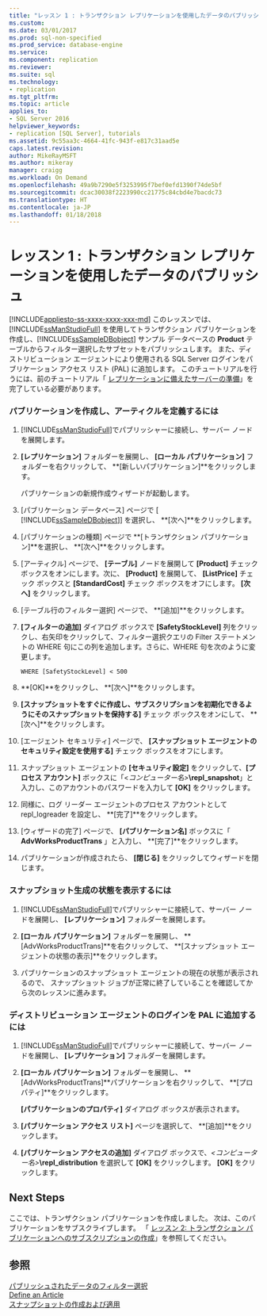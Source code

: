 ```yaml
---
title: "レッスン 1 : トランザクション レプリケーションを使用したデータのパブリッシュ | Microsoft Docs"
ms.custom: 
ms.date: 03/01/2017
ms.prod: sql-non-specified
ms.prod_service: database-engine
ms.service: 
ms.component: replication
ms.reviewer: 
ms.suite: sql
ms.technology:
- replication
ms.tgt_pltfrm: 
ms.topic: article
applies_to:
- SQL Server 2016
helpviewer_keywords:
- replication [SQL Server], tutorials
ms.assetid: 9c55aa3c-4664-41fc-943f-e817c31aad5e
caps.latest.revision: 
author: MikeRayMSFT
ms.author: mikeray
manager: craigg
ms.workload: On Demand
ms.openlocfilehash: 49a9b7290e5f3253995f7bef0efd1390f74de5bf
ms.sourcegitcommit: dcac30038f2223990cc21775c84cbd4e7bacdc73
ms.translationtype: HT
ms.contentlocale: ja-JP
ms.lasthandoff: 01/18/2018
---
```

# <a name="lesson-1-publishing-data-using-transactional-replication"></a>レッスン 1 : トランザクション レプリケーションを使用したデータのパブリッシュ
[!INCLUDE[appliesto-ss-xxxx-xxxx-xxx-md](../../includes/appliesto-ss-xxxx-xxxx-xxx-md.md)] このレッスンでは、[!INCLUDE[ssManStudioFull](../../includes/ssmanstudiofull-md.md)] を使用してトランザクション パブリケーションを作成し、[!INCLUDE[ssSampleDBobject](../../includes/sssampledbobject-md.md)] サンプル データベースの **Product** テーブルからフィルター選択したサブセットをパブリッシュします。 また、ディストリビューション エージェントにより使用される SQL Server ログインをパブリケーション アクセス リスト (PAL) に追加します。 このチュートリアルを行うには、前のチュートリアル「 [レプリケーションに備えたサーバーの準備](../../relational-databases/replication/tutorial-preparing-the-server-for-replication.md)」を完了している必要があります。  
  
### <a name="to-create-a-publication-and-define-articles"></a>パブリケーションを作成し、アーティクルを定義するには  
  
1.  [!INCLUDE[ssManStudioFull](../../includes/ssmanstudiofull-md.md)]でパブリッシャーに接続し、サーバー ノードを展開します。  
  
2.  **[レプリケーション]** フォルダーを展開し、 **[ローカル パブリケーション]** フォルダーを右クリックして、 **[新しいパブリケーション]**をクリックします。  
  
    パブリケーションの新規作成ウィザードが起動します。  
  
3.  [パブリケーション データベース] ページで [ [!INCLUDE[ssSampleDBobject](../../includes/sssampledbobject-md.md)]] を選択し、 **[次へ]**をクリックします。  
  
4.  [パブリケーションの種類] ページで **[トランザクション パブリケーション]**を選択し、 **[次へ]**をクリックします。  
  
5.  [アーティクル] ページで、 **[テーブル]** ノードを展開して **[Product]** チェック ボックスをオンにします。次に、 **[Product]** を展開して、 **[ListPrice]** チェック ボックスと **[StandardCost]** チェック ボックスをオフにします。 **[次へ]** をクリックします。  
  
6.  [テーブル行のフィルター選択] ページで、 **[追加]**をクリックします。  
  
7.  **[フィルターの追加]** ダイアログ ボックスで **[SafetyStockLevel]** 列をクリックし、右矢印をクリックして、フィルター選択クエリの Filter ステートメントの WHERE 句にこの列を追加します。さらに、WHERE 句を次のように変更します。  
  
    ```  
    WHERE [SafetyStockLevel] < 500  
    ```  
  
8.  **[OK]**をクリックし、 **[次へ]**をクリックします。  
  
9. **[スナップショットをすぐに作成し、サブスクリプションを初期化できるようにそのスナップショットを保持する]** チェック ボックスをオンにして、 **[次へ]**をクリックします。  
  
10. [エージェント セキュリティ] ページで、 **[スナップショット エージェントのセキュリティ設定を使用する]** チェック ボックスをオフにします。  
  
11. スナップショット エージェントの **[セキュリティ設定]** をクリックして、**[プロセス アカウント]** ボックスに「\<*コンピューター名>***\repl_snapshot**」と入力し、このアカウントのパスワードを入力して **[OK]** をクリックします。  
  
12. 同様に、ログ リーダー エージェントのプロセス アカウントとして repl_logreader を設定し、 **[完了]**をクリックします。  
  
13. [ウィザードの完了] ページで、 **[パブリケーション名]** ボックスに「 **AdvWorksProductTrans** 」と入力し、 **[完了]**をクリックします。  
  
14. パブリケーションが作成されたら、 **[閉じる]** をクリックしてウィザードを閉じます。  
  
### <a name="to-view-the-status-of-snapshot-generation"></a>スナップショット生成の状態を表示するには  
  
1.  [!INCLUDE[ssManStudioFull](../../includes/ssmanstudiofull-md.md)]でパブリッシャーに接続して、サーバー ノードを展開し、 **[レプリケーション]** フォルダーを展開します。  
  
2.  **[ローカル パブリケーション]** フォルダーを展開し、 **[AdvWorksProductTrans]**を右クリックして、 **[スナップショット エージェントの状態の表示]**をクリックします。  
  
3.  パブリケーションのスナップショット エージェントの現在の状態が表示されるので、 スナップショット ジョブが正常に終了していることを確認してから次のレッスンに進みます。  
  
### <a name="to-add-the-distribution-agent-login-to-the-pal"></a>ディストリビューション エージェントのログインを PAL に追加するには  
  
1.  [!INCLUDE[ssManStudioFull](../../includes/ssmanstudiofull-md.md)]でパブリッシャーに接続して、サーバー ノードを展開し、 **[レプリケーション]** フォルダーを展開します。  
  
2.  **[ローカル パブリケーション]** フォルダーを展開し、 **[AdvWorksProductTrans]**パブリケーションを右クリックして、 **[プロパティ]**をクリックします。  
  
    **[パブリケーションのプロパティ]** ダイアログ ボックスが表示されます。  
  
3.  **[パブリケーション アクセス リスト]** ページを選択して、 **[追加]**をクリックします。  
  
4.  **[パブリケーション アクセスの追加]** ダイアログ ボックスで、*<コンピューター名>***\repl_distribution** を選択して **[OK]** をクリックします。 **[OK]** をクリックします。  
  
## <a name="next-steps"></a>Next Steps  
ここでは、トランザクション パブリケーションを作成しました。 次は、このパブリケーションをサブスクライブします。 「 [レッスン 2: トランザクション パブリケーションへのサブスクリプションの作成](../../relational-databases/replication/lesson-2-creating-a-subscription-to-the-transactional-publication.md)」を参照してください。  
  
## <a name="see-also"></a>参照  
[パブリッシュされたデータのフィルター選択](../../relational-databases/replication/publish/filter-published-data.md)  
[Define an Article](../../relational-databases/replication/publish/define-an-article.md)  
[スナップショットの作成および適用](../../relational-databases/replication/create-and-apply-the-snapshot.md)  
  
  
  
